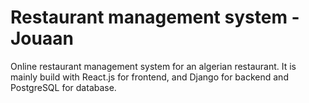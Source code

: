 # Restaurant management system - Jouaan

Online restaurant management system for an algerian restaurant. It is mainly build with React.js for frontend, and Django for backend and PostgreSQL for database.

